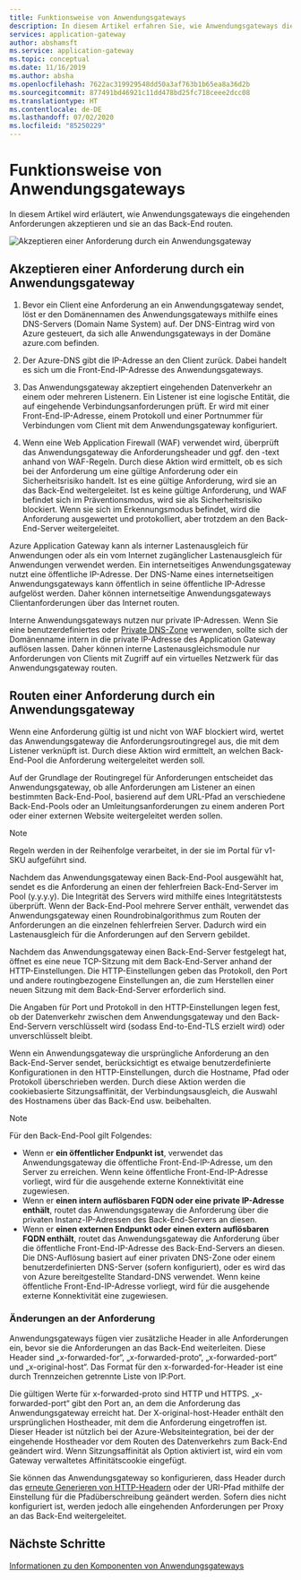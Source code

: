 ```yaml
---
title: Funktionsweise von Anwendungsgateways
description: In diesem Artikel erfahren Sie, wie Anwendungsgateways die eingehenden Anforderungen akzeptieren und sie an das Back-End routen.
services: application-gateway
author: abshamsft
ms.service: application-gateway
ms.topic: conceptual
ms.date: 11/16/2019
ms.author: absha
ms.openlocfilehash: 7622ac319929548dd50a3af763b1b65ea8a36d2b
ms.sourcegitcommit: 877491bd46921c11dd478bd25fc718ceee2dcc08
ms.translationtype: HT
ms.contentlocale: de-DE
ms.lasthandoff: 07/02/2020
ms.locfileid: "85250229"
---
```

# <a name="how-an-application-gateway-works"></a>Funktionsweise von Anwendungsgateways

In diesem Artikel wird erläutert, wie Anwendungsgateways die eingehenden Anforderungen akzeptieren und sie an das Back-End routen.

![Akzeptieren einer Anforderung durch ein Anwendungsgateway](./media/how-application-gateway-works/how-application-gateway-works.png)

## <a name="how-an-application-gateway-accepts-a-request"></a>Akzeptieren einer Anforderung durch ein Anwendungsgateway

1. Bevor ein Client eine Anforderung an ein Anwendungsgateway sendet, löst er den Domänennamen des Anwendungsgateways mithilfe eines DNS-Servers (Domain Name System) auf. Der DNS-Eintrag wird von Azure gesteuert, da sich alle Anwendungsgateways in der Domäne azure.com befinden.

2. Der Azure-DNS gibt die IP-Adresse an den Client zurück. Dabei handelt es sich um die Front-End-IP-Adresse des Anwendungsgateways.

3. Das Anwendungsgateway akzeptiert eingehenden Datenverkehr an einem oder mehreren Listenern. Ein Listener ist eine logische Entität, die auf eingehende Verbindungsanforderungen prüft. Er wird mit einer Front-End-IP-Adresse, einem Protokoll und einer Portnummer für Verbindungen vom Client mit dem Anwendungsgateway konfiguriert.

4. Wenn eine Web Application Firewall (WAF) verwendet wird, überprüft das Anwendungsgateway die Anforderungsheader und ggf. den -text anhand von WAF-Regeln. Durch diese Aktion wird ermittelt, ob es sich bei der Anforderung um eine gültige Anforderung oder ein Sicherheitsrisiko handelt. Ist es eine gültige Anforderung, wird sie an das Back-End weitergeleitet. Ist es keine gültige Anforderung, und WAF befindet sich im Präventionsmodus, wird sie als Sicherheitsrisiko blockiert. Wenn sie sich im Erkennungsmodus befindet, wird die Anforderung ausgewertet und protokolliert, aber trotzdem an den Back-End-Server weitergeleitet.

Azure Application Gateway kann als interner Lastenausgleich für Anwendungen oder als ein vom Internet zugänglicher Lastenausgleich für Anwendungen verwendet werden. Ein internetseitiges Anwendungsgateway nutzt eine öffentliche IP-Adresse. Der DNS-Name eines internetseitigen Anwendungsgateways kann öffentlich in seine öffentliche IP-Adresse aufgelöst werden. Daher können internetseitige Anwendungsgateways Clientanforderungen über das Internet routen.

Interne Anwendungsgateways nutzen nur private IP-Adressen. Wenn Sie eine benutzerdefiniertes oder [Private DNS-Zone](https://docs.microsoft.com/azure/dns/private-dns-overview) verwenden, sollte sich der Domänenname intern in die private IP-Adresse des Application Gateway auflösen lassen. Daher können interne Lastenausgleichsmodule nur Anforderungen von Clients mit Zugriff auf ein virtuelles Netzwerk für das Anwendungsgateway routen.

## <a name="how-an-application-gateway-routes-a-request"></a>Routen einer Anforderung durch ein Anwendungsgateway

Wenn eine Anforderung gültig ist und nicht von WAF blockiert wird, wertet das Anwendungsgateway die Anforderungsroutingregel aus, die mit dem Listener verknüpft ist. Durch diese Aktion wird ermittelt, an welchen Back-End-Pool die Anforderung weitergeleitet werden soll.

Auf der Grundlage der Routingregel für Anforderungen entscheidet das Anwendungsgateway, ob alle Anforderungen am Listener an einen bestimmten Back-End-Pool, basierend auf dem URL-Pfad an verschiedene Back-End-Pools oder an Umleitungsanforderungen zu einem anderen Port oder einer externen Website weitergeleitet werden sollen.
>[!NOTE]
>Regeln werden in der Reihenfolge verarbeitet, in der sie im Portal für v1-SKU aufgeführt sind. 

Nachdem das Anwendungsgateway einen Back-End-Pool ausgewählt hat, sendet es die Anforderung an einen der fehlerfreien Back-End-Server im Pool (y.y.y.y). Die Integrität des Servers wird mithilfe eines Integritätstests überprüft. Wenn der Back-End-Pool mehrere Server enthält, verwendet das Anwendungsgateway einen Roundrobinalgorithmus zum Routen der Anforderungen an die einzelnen fehlerfreien Server. Dadurch wird ein Lastenausgleich für die Anforderungen auf den Servern gebildet.

Nachdem das Anwendungsgateway einen Back-End-Server festgelegt hat, öffnet es eine neue TCP-Sitzung mit dem Back-End-Server anhand der HTTP-Einstellungen. Die HTTP-Einstellungen geben das Protokoll, den Port und andere routingbezogene Einstellungen an, die zum Herstellen einer neuen Sitzung mit dem Back-End-Server erforderlich sind.

Die Angaben für Port und Protokoll in den HTTP-Einstellungen legen fest, ob der Datenverkehr zwischen dem Anwendungsgateway und den Back-End-Servern verschlüsselt wird (sodass End-to-End-TLS erzielt wird) oder unverschlüsselt bleibt.

Wenn ein Anwendungsgateway die ursprüngliche Anforderung an den Back-End-Server sendet, berücksichtigt es etwaige benutzerdefinierte Konfigurationen in den HTTP-Einstellungen, durch die Hostname, Pfad oder Protokoll überschrieben werden. Durch diese Aktion werden die cookiebasierte Sitzungsaffinität, der Verbindungsausgleich, die Auswahl des Hostnamens über das Back-End usw. beibehalten.

 >[!NOTE]
>Für den Back-End-Pool gilt Folgendes:
> - Wenn er **ein öffentlicher Endpunkt ist**, verwendet das Anwendungsgateway die öffentliche Front-End-IP-Adresse, um den Server zu erreichen. Wenn keine öffentliche Front-End-IP-Adresse vorliegt, wird für die ausgehende externe Konnektivität eine zugewiesen.
> - Wenn er **einen intern auflösbaren FQDN oder eine private IP-Adresse enthält**, routet das Anwendungsgateway die Anforderung über die privaten Instanz-IP-Adressen des Back-End-Servers an diesen.
> - Wenn er **einen externen Endpunkt oder einen extern auflösbaren FQDN enthält**, routet das Anwendungsgateway die Anforderung über die öffentliche Front-End-IP-Adresse des Back-End-Servers an diesen. Die DNS-Auflösung basiert auf einer privaten DNS-Zone oder einem benutzerdefinierten DNS-Server (sofern konfiguriert), oder es wird das von Azure bereitgestellte Standard-DNS verwendet. Wenn keine öffentliche Front-End-IP-Adresse vorliegt, wird für die ausgehende externe Konnektivität eine zugewiesen.

### <a name="modifications-to-the-request"></a>Änderungen an der Anforderung

Anwendungsgateways fügen vier zusätzliche Header in alle Anforderungen ein, bevor sie die Anforderungen an das Back-End weiterleiten. Diese Header sind „x-forwarded-for“, „x-forwarded-proto“, „x-forwarded-port“ und „x-original-host“. Das Format für den x-forwarded-for-Header ist eine durch Trennzeichen getrennte Liste von IP:Port.

Die gültigen Werte für x-forwarded-proto sind HTTP und HTTPS. „x-forwarded-port“ gibt den Port an, an dem die Anforderung das Anwendungsgateway erreicht hat. Der X-original-host-Header enthält den ursprünglichen Hostheader, mit dem die Anforderung eingetroffen ist. Dieser Header ist nützlich bei der Azure-Websiteintegration, bei der der eingehende Hostheader vor dem Routen des Datenverkehrs zum Back-End geändert wird. Wenn Sitzungsaffinität als Option aktiviert ist, wird ein vom Gateway verwaltetes Affinitätscookie eingefügt.

Sie können das Anwendungsgateway so konfigurieren, dass Header durch das [erneute Generieren von HTTP-Headern](https://docs.microsoft.com/azure/application-gateway/rewrite-http-headers) oder der URI-Pfad mithilfe der Einstellung für die Pfadüberschreibung geändert werden. Sofern dies nicht konfiguriert ist, werden jedoch alle eingehenden Anforderungen per Proxy an das Back-End weitergeleitet.

## <a name="next-steps"></a>Nächste Schritte

[Informationen zu den Komponenten von Anwendungsgateways](application-gateway-components.md)
